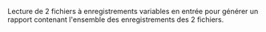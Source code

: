Lecture de 2 fichiers à enregistrements variables en entrée pour générer un rapport contenant l'ensemble des enregistrements des 2 fichiers.
